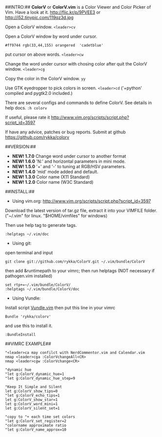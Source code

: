 ##INTRO:##
**ColorV** or **ColorV.vim** is a Color Viewer and Color Picker of Vim.
Have a look at it. http://flic.kr/p/9PVEE3 
or http://i52.tinypic.com/119qz3d.jpg

Open a ColorV window.  `<leader>cv`

Open a ColorV window by word under cursor.

    #ff9744 rgb(33,44,155) orangered  'cadetblue'

put cursor on above words. `<leader>cw`

Change the word under cursor with chosing color after quit the ColorV window.
`<leader>cg`

Copy the color in the ColorV window.  `yy`

Use GTK eyedropper to pick colors in screen.  `<leader>cd`
('+python' compiled and pygtk2.0 included.)

There are several configs and commands to define ColorV. 
See details in help docs.  `:h colorv`


If useful, please rate it
http://www.vim.org/scripts/script.php?script_id=3597

If have any advice, patches or bug reports.
Submit at github 
https://github.com/rykka/colorv

##VERSION:##
- **NEW! 1.7.0**  Change word under cursor to another format
- **NEW! 1.6.0**  'N:' and horizontal parameters in mini mode.
- **NEW! 1.5.0**  '+' and '-' to tuning at RGB/HSV parameters.
- **NEW! 1.4.0**  'mid' mode added and default.
- **NEW! 1.3.0**  Color name (X11 Standard)
- **NEW! 1.2.0**  Color name (W3C Standard)

##INSTALL:##
    
- Using vim.org: http://www.vim.org/scripts/script.php?script_id=3597

Download the latest version of tar.gz file, extract it into your VIMFILE folder.("~/.vim" for linux. "$HOME/vimfiles" for windows)

Then use help tag to generate tags.

    :helptags ~/.vim/doc

- Using git:

open terminal and input

    git clone git://github.com/rykka/ColorV.git ~/.vim/bundle/ColorV

then add &runtimepath to your vimrc; then run helptags
(NOT necessary if pathogen.vim installed) 

    set rtp+=~/.vim/bundle/ColorV/
    :helptags ~/.vim/bundle/ColorV/doc

- Using Vundle:

Install script [Vundle.vim](https://github.com/gmarik/vundle)
then put this line in your vimrc

    Bundle 'rykka/colorv'

and use this to install it.

    :BundleInstall

##VIMRC EXAMPLE##

    "<leader>ca may confilct with NerdCommentor.vim and Calendar.vim
    nmap <leader>cga :ColorVchangeAll<CR>
    nmap <leader>cgw :ColorVchange<CR>
    
    "dynamic hue
    "let g:ColorV_dynamic_hue=1
    "let g:ColorV_dynamic_hue_step=9

    "Keep It Simple and Silent
    let g:ColorV_show_tips=0
    "let g:ColorV_echo_tips=1
    let g:ColorV_show_star=1
    let g:ColorV_word_mini=1
    let g:ColorV_silent_set=1
    
    "copy to "+ each time set colors
    "let g:ColorV_set_register=2
    "colorname approximate ratio
    "let g:ColorV_name_approx=10
